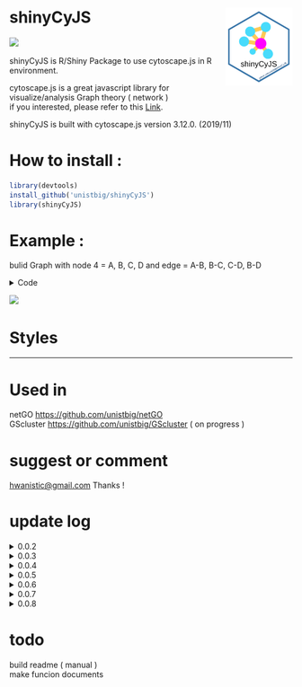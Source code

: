 # shinyCyJS <img src='SVG/shinyCyJS.svg' width ='120' align='right'/>

<img src='https://travis-ci.com/jhk0530/shinyCyJS.svg?branch=master'/>

shinyCyJS is R/Shiny Package to use cytoscape.js in R environment. <br>

cytoscape.js is a great javascript library for visualize/analysis Graph theory ( network ) <br>
if you interested, please refer to this [Link](https://js.cytoscape.org/ "link"). <br>

shinyCyJS is built with cytoscape.js version 3.12.0. (2019/11)


# How to install : 

```r
library(devtools)
install_github('unistbig/shinyCyJS')
library(shinyCyJS)
```

# Example : 

bulid Graph with node 4 = A, B, C, D and edge = A-B, B-C, C-D, B-D <br>

<details><summary>Code</summary>

```r
library(shiny)
library(shinyCyJS)

ui = function(){
  fluidPage(
    ShinyCyJSOutput(outputId = 'cy')
  )
}

server = function(input, output, session){  
  
  nodes = data.frame(
    id = c('A','B','C','D'),
    width = c(10,20,30,40),
    height = c(10,20,30,40)
  )  
  
  edges = data.frame(
    source = c('A','B','C','D'),
    target = c('B','C','D','B')
  )
  
  nodes = buildElems(nodes, type = 'Node')
  edges = buildElems(edges, type = 'Edge')  
  
  obj = shinyCyJS(c(nodes, edges))  
  output$cy = renderShinyCyJS(obj)
}

shinyApp(ui,server, options = list(launch.browser = TRUE, display.mode ='normal'))

```
</details>

<img src = 'https://user-images.githubusercontent.com/6457691/68040069-d36dc000-fd10-11e9-9ef5-d021768ac548.gif' width = 400></img>


# Styles

--- 


# Used in 

netGO <https://github.com/unistbig/netGO> <br>
GScluster <https://github.com/unistbig/GScluster> ( on progress ) <br>

# suggest or comment
hwanistic@gmail.com
Thanks !

# update log 

<details><summary>0.0.2</summary>
  <p>
added pie background feature ( only size and color )<br>
<img src = 'https://user-images.githubusercontent.com/6457691/65883045-34803c00-e3d1-11e9-87f1-fb8dfc028484.png' width = 150></img>
<br>
demo code : <br>

```r
shinyCyJS(
  buildNode(id = 'pieNode', width = 100, height = 100, 
    pieSize = c(40,40,20,0,0,0,0,0,0,0,0,0,0,0,0,0), 
    pieColor = c('cyan','magenta','yellow',rep('#000',13))
  )
)
```

  </p>
</details>

<details><summary>0.0.3</summary>
  <p>
    bugFixed (pre-built elements didn't clear when using rendershinyCyJS)
  </p>
</details>

<details><summary>0.0.4</summary>
  <p>
  tooltip feature available on Nodes
    
  for information,
    
  Qtip2 <https://github.com/qTip2/qTip2>
  
  Cytoscape-Qtip <https://github.com/cytoscape/cytoscape.js-qtip>
    
  <img src = 'https://user-images.githubusercontent.com/6457691/66700551-70e65d00-ed2c-11e9-8b87-22074b228882.png' width = 350></img>  

  demo code : 
  
  ```r
  shinyCyJS(list( buildNode('have tooltip',tooltip = 'Tooltip!'), buildNode('not Tooltip')) )
  ```

  </p>
</details>

<details><summary>0.0.5</summary>
  <p>
    
  now selected item will have different color, 
  Node : ![#ff00ff](https://placehold.it/15/ff00ff/000000?text=+), Edge : ![#000000](https://placehold.it/15/000000/000000?text=+)
  
  <img src = 'https://user-images.githubusercontent.com/6457691/66729507-dbabab80-ee86-11e9-9544-ef9495aac21d.png' width = 150></img>
  <img src = 'https://user-images.githubusercontent.com/6457691/66729506-db131500-ee86-11e9-8159-e89b0c6bb40c.png' width = 150></img>
  <img src = 'https://user-images.githubusercontent.com/6457691/66729509-dbabab80-ee86-11e9-8800-0a945a92584b.png' width = 150></img>
  </p>
</details>

<details><summary>0.0.6</summary>
  fcose, spread, dagre layout available.
  
  fcose <https://github.com/iVis-at-Bilkent/cytoscape.js-fcose>
  
  spread <https://github.com/cytoscape/cytoscape.js-spread> 
  
  dagre <https://github.com/cytoscape/cytoscape.js-dagre> 
</details>

<details><summary>0.0.7</summary>
  <p>
  now multiple elements with data.frame can be built with <b>buildElems</b>

  below codes will work same

  ```r
  shinyCyJS(list(
    buildNode('a'),
    buildNode('b', width = 20),
    buildNode('c', width = 30),
    buildNode('d', width = 40),
    buildEdge('a','b'),
    buildEdge('a','c'),
    buildEdge('c','d'),
    buildEdge('b','d')
    ))
  ```

  ```r
  a = data.frame(
    id = c('a','b','c','d'),
    width = c(15,20,30,40)
  )

  b = data.frame(
    source = c('a','a','c','b'),
    target = c('b','c','d','d')
  )

  nodes = buildElems(a,'Node')
  edges = buildElems(b,'Edge')

  shinyCyJS(c(nodes, edges))

  ```
  
  </p>
  </details>
  
 <details><summary>0.0.8</summary>
  core file ( cytoscape.js ) has updated with recent version.
  now available with Taxi edge
  
  <img src ='https://user-images.githubusercontent.com/6457691/68363329-daac2800-016d-11ea-9545-7ea25882a27d.png'></img>
  
  below code used to build this figure
  
  ```r
  shinyCyJS(list(
  buildNode("A"), 
  buildNode("B"), 
  buildNode("C"), 
  buildEdge("A", "B", curveStyle = "taxi"), 
  buildEdge("A", "C", curveStyle = "taxi")))
  ```
 </details>


# todo 
build readme ( manual ) <br>
make funcion documents

